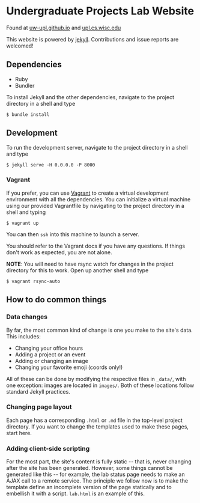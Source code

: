 # Undergraduate Projects Lab Website

Found at [uw-upl.github.io](http://uw-upl.github.io) and
[upl.cs.wisc.edu](http://upl.cs.wisc.edu)

This website is powered by [jekyll](http://jekyllrb.com). Contributions and
issue reports are welcomed!

## Dependencies

<!-- This should be fleshed out more -->

- Ruby
- Bundler

To install Jekyll and the other dependencies, navigate to the project directory
in a shell and type

```
$ bundle install
```

## Development

To run the development server, navigate to the project directory in a shell
and type

```
$ jekyll serve -H 0.0.0.0 -P 8000
```

### Vagrant

If you prefer, you can use [Vagrant](http://vagrantup.com) to create a virtual
development environment with all the dependencies. You can initialize a virtual
machine using our provided Vagrantfile by navigating to the project directory
in a shell and typing

```
$ vagrant up
```

You can then `ssh` into this machine to launch a server.

You should refer to the Vagrant docs if you have any questions. If things don't work
as expected, you are not alone.

**NOTE**: You will need to have rsync watch for changes in the project directory
for this to work. Open up another shell and type

```
$ vagrant rsync-auto
```

## How to do common things

### Data changes

By far, the most common kind of change is one you make to the site's data. This
includes:

- Changing your office hours
- Adding a project or an event
- Adding or changing an image
- Changing your favorite emoji (coords only!)

All of these can be done by modifying the respective files in `_data/`, with
one exception: images are located in `images/`. Both of these locations follow
standard Jekyll practices.

### Changing page layout

Each page has a corresponding `.html` or `.md` file in the top-level project directory.
If you want to change the templates used to make these pages, start here.

### Adding client-side scripting

For the most part, the site's content is fully static -- that is, never changing after
the site has been generated. However, some things cannot be generated like this --
for example, the lab status page needs to make an AJAX call to a remote service. The
principle we follow now is to make the template define an incomplete version of the
page statically and to embellish it with a script. `lab.html` is an example of this.
